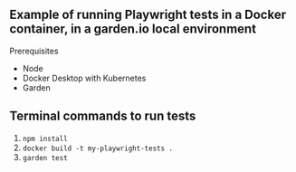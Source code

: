 ## Example of running Playwright tests in a Docker container, in a garden.io local environment
Prerequisites
- Node
- Docker Desktop with Kubernetes
- Garden

## Terminal commands to run tests
1. `npm install`
2. `docker build -t my-playwright-tests .`
3. `garden test`